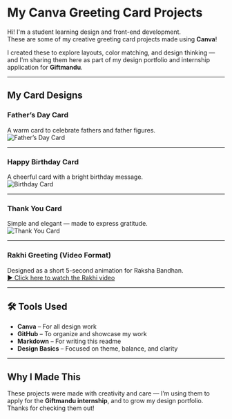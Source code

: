 #  My Canva Greeting Card Projects

Hi!  I'm a student learning design and front-end development.  
These are some of my creative greeting card projects made using **Canva**!

I created these to explore layouts, color matching, and design thinking — and I'm sharing them here as part of my design portfolio and internship application for **Giftmandu**.

---

##  My Card Designs

### Father’s Day Card
A warm card to celebrate fathers and father figures.  
![Father’s Day Card](./father's_day.png)

---

### Happy Birthday Card
A cheerful card with a bright birthday message.  
![Birthday Card](./birthday_card.png)

---

### Thank You Card
Simple and elegant — made to express gratitude.  
![Thank You Card](./thank_you.png)

---

###  Rakhi Greeting (Video Format)
Designed as a short 5-second animation for Raksha Bandhan.  
 [▶️ Click here to watch the Rakhi video](./rakhi_design.mp4)

---

## 🛠 Tools Used

- **Canva** – For all design work
- **GitHub** – To organize and showcase my work
- **Markdown** – For writing this readme
- **Design Basics** – Focused on theme, balance, and clarity

---

##  Why I Made This

These projects were made with creativity and care — I’m using them to apply for the **Giftmandu internship**, and to grow my design portfolio. Thanks for checking them out! 

